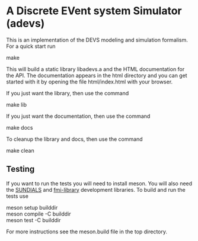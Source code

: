 # A Discrete EVent system Simulator (adevs) 

This is an implementation of the DEVS modeling and simulation
formalism. For a quick start run

make

This will build a static library libadevs.a and the
HTML documentation for the API. The documentation appears in
the html directory and you can get started with it by opening
the file html/index.html with your browser.

If you just want the library, then use the command

make lib

If you just want the documentation, then use the command

make docs

To cleanup the library and docs, then use the command

make clean

## Testing

If you want to run the tests you will need to install meson.
You will also need the [SUNDIALS](https://computing.llnl.gov/projects/sundials)
and [fmi-library](https://github.com/modelon-community/fmi-library) development libraries.
To build and run the tests use

meson setup builddir\
meson compile -C builddir\
meson test -C builddir

For more instructions see the meson.build file in the top directory.



